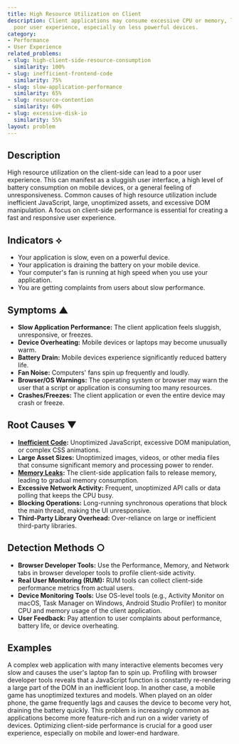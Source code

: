 ```yaml
---
title: High Resource Utilization on Client
description: Client applications may consume excessive CPU or memory, leading to a
  poor user experience, especially on less powerful devices.
category:
- Performance
- User Experience
related_problems:
- slug: high-client-side-resource-consumption
  similarity: 100%
- slug: inefficient-frontend-code
  similarity: 75%
- slug: slow-application-performance
  similarity: 65%
- slug: resource-contention
  similarity: 60%
- slug: excessive-disk-io
  similarity: 55%
layout: problem
---
```


## Description
High resource utilization on the client-side can lead to a poor user experience. This can manifest as a sluggish user interface, a high level of battery consumption on mobile devices, or a general feeling of unresponsiveness. Common causes of high resource utilization include inefficient JavaScript, large, unoptimized assets, and excessive DOM manipulation. A focus on client-side performance is essential for creating a fast and responsive user experience.

## Indicators ⟡
- Your application is slow, even on a powerful device.
- Your application is draining the battery on your mobile device.
- Your computer's fan is running at high speed when you use your application.
- You are getting complaints from users about slow performance.

## Symptoms ▲

- **Slow Application Performance:** The client application feels sluggish, unresponsive, or freezes.
- **Device Overheating:** Mobile devices or laptops may become unusually warm.
- **Battery Drain:** Mobile devices experience significantly reduced battery life.
- **Fan Noise:** Computers' fans spin up frequently and loudly.
- **Browser/OS Warnings:** The operating system or browser may warn the user that a script or application is consuming too many resources.
- **Crashes/Freezes:** The client application or even the entire device may crash or freeze.

## Root Causes ▼

- **[Inefficient Code](inefficient-code.md):** Unoptimized JavaScript, excessive DOM manipulation, or complex CSS animations.
- **Large Asset Sizes:** Unoptimized images, videos, or other media files that consume significant memory and processing power to render.
- **[Memory Leaks](memory-leaks.md):** The client-side application fails to release memory, leading to gradual memory consumption.
- **Excessive Network Activity:** Frequent, unoptimized API calls or data polling that keeps the CPU busy.
- **Blocking Operations:** Long-running synchronous operations that block the main thread, making the UI unresponsive.
- **Third-Party Library Overhead:** Over-reliance on large or inefficient third-party libraries.

## Detection Methods ○

- **Browser Developer Tools:** Use the Performance, Memory, and Network tabs in browser developer tools to profile client-side activity.
- **Real User Monitoring (RUM):** RUM tools can collect client-side performance metrics from actual users.
- **Device Monitoring Tools:** Use OS-level tools (e.g., Activity Monitor on macOS, Task Manager on Windows, Android Studio Profiler) to monitor CPU and memory usage of the client application.
- **User Feedback:** Pay attention to user complaints about performance, battery life, or device overheating.

## Examples
A complex web application with many interactive elements becomes very slow and causes the user's laptop fan to spin up. Profiling with browser developer tools reveals that a JavaScript function is constantly re-rendering a large part of the DOM in an inefficient loop. In another case, a mobile game has unoptimized textures and models. When played on an older phone, the game frequently lags and causes the device to become very hot, draining the battery quickly. This problem is increasingly common as applications become more feature-rich and run on a wider variety of devices. Optimizing client-side performance is crucial for a good user experience, especially on mobile and lower-end hardware.